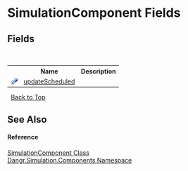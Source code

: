 # SimulationComponent Fields
 


## Fields
&nbsp;<table><tr><th></th><th>Name</th><th>Description</th></tr><tr><td>![Private field](media/privfield.gif "Private field")</td><td><a href="F_Dangr_Simulation_Components_SimulationComponent_updateScheduled">updateScheduled</a></td><td /></tr></table>&nbsp;
<a href="#simulationcomponent-fields">Back to Top</a>

## See Also


#### Reference
<a href="T_Dangr_Simulation_Components_SimulationComponent">SimulationComponent Class</a><br /><a href="N_Dangr_Simulation_Components">Dangr.Simulation.Components Namespace</a><br />